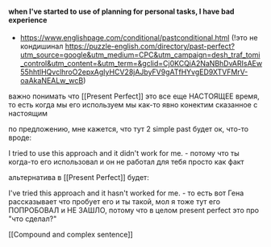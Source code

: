 #### when I've started to use of planning for personal tasks, I have bad experience

- https://www.englishpage.com/conditional/pastconditional.html  (!это не кондишинал https://puzzle-english.com/directory/past-perfect?utm_source=google&utm_medium=CPC&utm_campaign=desh_traf_tomi_control&utm_content=&utm_term=&gclid=Cj0KCQiA2NaNBhDvARIsAEw55hhtlHQvclhroO2epxAgIyHCV28jAJbyFV9gATfHYvgED9XTVFMrV-oaAkaNEALw_wcB) 

важно понимать что [[Present Perfect]] это все еще НАСТОЯЩЕЕ время, то есть когда мы его используем мы как-то явно конектим сказанное с настоящим

по предложению, мне кажется, что тут 2 simple past будет ок, что-то вроде:

I tried to use this approach and it didn't work for me. - потому что ты когда-то его использовал и он не работал для тебя просто как факт

альтернатива в [[Present Perfect]] будет:

I've tried this approach and it hasn't worked for me. - то есть вот Гена рассказывает что пробует его и ты такой, мол я тоже тут его ПОПРОБОВАЛ и НЕ ЗАШЛО, потому что в целом present perfect это про "что сделал?"

[[Compound and complex sentence]]
